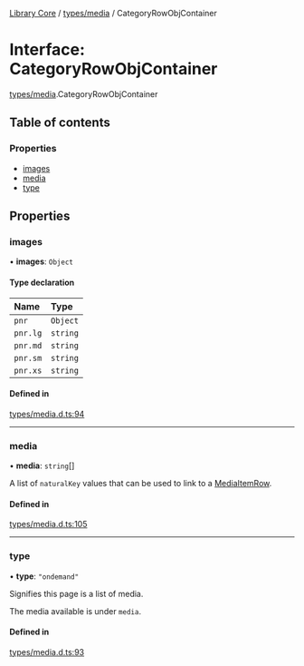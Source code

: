 [Library Core](../README.md) / [types/media](../modules/types_media.md) / CategoryRowObjContainer

# Interface: CategoryRowObjContainer

[types/media](../modules/types_media.md).CategoryRowObjContainer

## Table of contents

### Properties

- [images](types_media.categoryrowobjcontainer.md#images)
- [media](types_media.categoryrowobjcontainer.md#media)
- [type](types_media.categoryrowobjcontainer.md#type)

## Properties

### images

• **images**: `Object`

#### Type declaration

| Name | Type |
| :------ | :------ |
| `pnr` | `Object` |
| `pnr.lg` | `string` |
| `pnr.md` | `string` |
| `pnr.sm` | `string` |
| `pnr.xs` | `string` |

#### Defined in

[types/media.d.ts:94](https://github.com/BenShelton/library-api/blob/master/packages/core/types/media.d.ts#L94)

___

### media

• **media**: `string`[]

A list of `naturalKey` values that can be used to link to a [MediaItemRow](types_media.mediaitemrow.md).

#### Defined in

[types/media.d.ts:105](https://github.com/BenShelton/library-api/blob/master/packages/core/types/media.d.ts#L105)

___

### type

• **type**: ``"ondemand"``

Signifies this page is a list of media.

The media available is under `media`.

#### Defined in

[types/media.d.ts:93](https://github.com/BenShelton/library-api/blob/master/packages/core/types/media.d.ts#L93)
